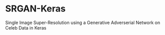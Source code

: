 # SRGAN-Keras
Single Image Super-Resolution using a Generative Adverserial Network on Celeb Data in Keras
